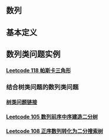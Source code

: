 ## 数列
## 基本定义
## 数列类问题实例
#### [Leetcode 118 帕斯卡三角形](https://github.com/algorithmdaybyday/Practice-an-algorithm-question-every-day/blob/master/chapter_Arrays/leetcode/pascalTriangle.java)
### 结合树类问题的数列类问题
#### [树类问题链接](https://github.com/algorithmdaybyday/Practice-an-algorithm-question-every-day/tree/master/chapter_Tree)
#### [Leetcode 105 数列前序中序建造二分树](https://github.com/algorithmdaybyday/Practice-an-algorithm-question-every-day/blob/master/chapter_Arrays/leetcode/sortedArrayToBST.java)
#### [Leetcode 108 正序数列转化为二分搜索树](https://github.com/algorithmdaybyday/Practice-an-algorithm-question-every-day/blob/master/chapter_Arrays/leetcode/orderBuildTree.java)
